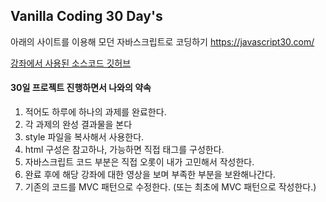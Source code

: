 ## Vanilla Coding 30 Day's

아래의 사이트를 이용해 모던 자바스크립트로 코딩하기
https://javascript30.com/

[강좌에서 사용된 소스코드 깃허브](https://github.com/wesbos/JavaScript30)

#### 30일 프로젝트 진행하면서 나와의 약속
1. 적어도 하루에 하나의 과제를 완료한다.
2. 각 과제의 완성 결과물을 본다
3. style 파일을 복사해서 사용한다.
4. html 구성은 참고하나, 가능하면 직접 태그를 구성한다.
5. 자바스크립트 코드 부분은 직접 오롯이 내가 고민해서 작성한다.
6. 완료 후에 해당 강좌에 대한 영상을 보며 부족한 부분을 보완해나간다.
7. 기존의 코드를 MVC 패턴으로 수정한다. (또는 최초에 MVC 패턴으로 작성한다.)
 
